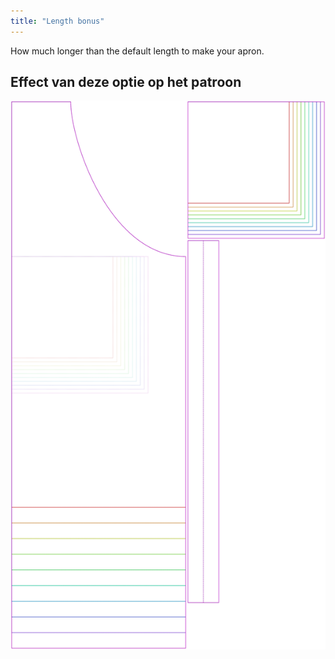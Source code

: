 ```yaml
---
title: "Length bonus"
---
```


How much longer than the default length to make your apron.

## Effect van deze optie op het patroon

![This image shows the effect of this option by superimposing several variants that have a different value for this option](albert_lengthbonus_sample.svg "Effect of this option on the pattern")

